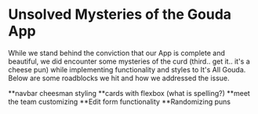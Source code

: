 # Unsolved Mysteries of the Gouda App

While we stand behind the conviction that our App is complete and beautiful, we did encounter some mysteries of the curd (third.. get it.. it's a cheese pun) while implementing functionality and styles to It's All Gouda. Below are some roadblocks we hit and how we addressed the issue.

**navbar cheesman styling
**cards with flexbox (what is spelling?)
**meet the team customizing
**Edit form functionality
**Randomizing puns